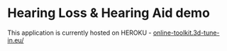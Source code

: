 # Hearing Loss & Hearing Aid demo

This application is currently hosted on HEROKU -  [online-toolkit.3d-tune-in.eu/](https://online-toolkit.3d-tune-in.eu/)
